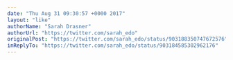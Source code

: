 ```yaml
---
date: "Thu Aug 31 09:30:57 +0000 2017"
layout: "like"
authorName: "Sarah Drasner"
authorUrl: "https://twitter.com/sarah_edo"
originalPost: "https://twitter.com/sarah_edo/status/903188350747672576"
inReplyTo: "https://twitter.com/sarah_edo/status/903184585302962176"
---
```

